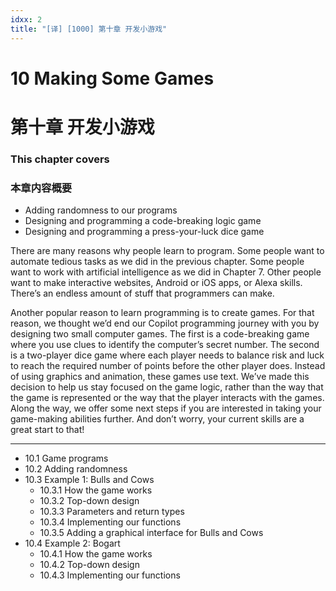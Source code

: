 ```yaml
---
idxx: 2
title: "[译] [1000] 第十章 开发小游戏"
---
```


# 10 Making Some Games
# 第十章 开发小游戏

### This chapter covers
### 本章内容概要

* Adding randomness to our programs
* Designing and programming a code-breaking logic game
* Designing and programming a press-your-luck dice game

There are many reasons why people learn to program. Some people want to automate tedious tasks as we did in the previous chapter. Some people want to work with artificial intelligence as we did in Chapter 7. Other people want to make interactive websites, Android or iOS apps, or Alexa skills. There’s an endless amount of stuff that programmers can make.

Another popular reason to learn programming is to create games. For that reason, we thought we’d end our Copilot programming journey with you by designing two small computer games. The first is a code-breaking game where you use clues to identify the computer’s secret number. The second is a two-player dice game where each player needs to balance risk and luck to reach the required number of points before the other player does. Instead of using graphics and animation, these games use text. We’ve made this decision to help us stay focused on the game logic, rather than the way that the game is represented or the way that the player interacts with the games. Along the way, we offer some next steps if you are interested in taking your game-making abilities further. And don’t worry, your current skills are a great start to that!

***

* 10.1 Game programs
* 10.2 Adding randomness
* 10.3 Example 1: Bulls and Cows
	* 10.3.1 How the game works
	* 10.3.2 Top-down design
	* 10.3.3 Parameters and return types
	* 10.3.4 Implementing our functions
	* 10.3.5 Adding a graphical interface for Bulls and Cows
* 10.4 Example 2: Bogart
	* 10.4.1 How the game works
	* 10.4.2 Top-down design
	* 10.4.3 Implementing our functions
